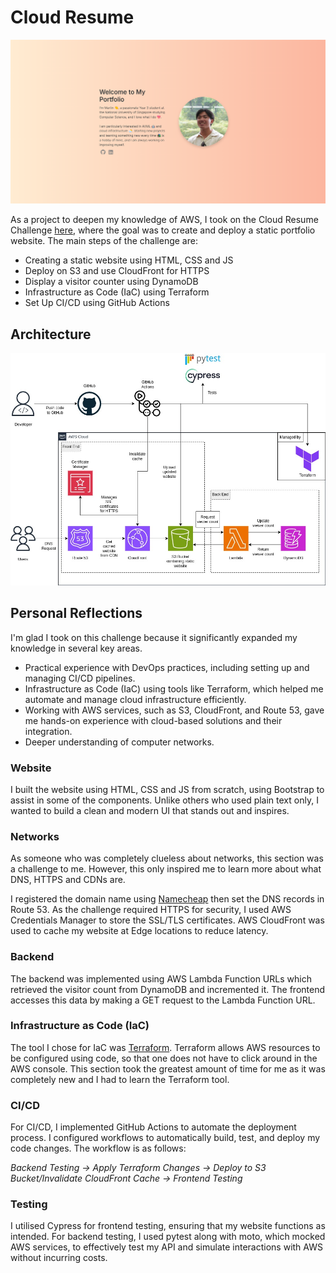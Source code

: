 # Cloud Resume

![website](docs/website.png)

As a project to deepen my knowledge of AWS, I took on the Cloud Resume Challenge [here](https://cloudresumechallenge.dev/docs/the-challenge/aws/), where the goal was to create and deploy a static portfolio website. The main steps of the challenge are:

- Creating a static website using HTML, CSS and JS
- Deploy on S3 and use CloudFront for HTTPS
- Display a visitor counter using DynamoDB
- Infrastructure as Code (IaC) using Terraform
- Set Up CI/CD using GitHub Actions

## Architecture

![architecture](docs/architecture.jpg)

## Personal Reflections

I'm glad I took on this challenge because it significantly expanded my knowledge in several key areas.

- Practical experience with DevOps practices, including setting up and managing CI/CD pipelines.
- Infrastructure as Code (IaC) using tools like Terraform, which helped me automate and manage cloud infrastructure efficiently.
- Working with AWS services, such as S3, CloudFront, and Route 53, gave me hands-on experience with cloud-based solutions and their integration.
- Deeper understanding of computer networks.

### Website

I built the website using HTML, CSS and JS from scratch, using Bootstrap to assist in some of the components. Unlike others who used plain text only, I wanted to build a clean and modern UI that stands out and inspires.

### Networks

As someone who was completely clueless about networks, this section was a challenge to me. However, this only inspired me to learn more about what DNS, HTTPS and CDNs are.

I registered the domain name using [Namecheap](https://www.namecheap.com/) then set the DNS records in Route 53. As the challenge required HTTPS for security, I used AWS Credentials Manager to store the SSL/TLS certificates. AWS CloudFront was used to cache my website at Edge locations to reduce latency.

### Backend

The backend was implemented using AWS Lambda Function URLs which retrieved the visitor count from DynamoDB and incremented it. The frontend accesses this data by making a GET request to the Lambda Function URL.

### Infrastructure as Code (IaC)

The tool I chose for IaC was [Terraform](https://www.terraform.io/). Terraform allows AWS resources to be configured using code, so that one does not have to click around in the AWS console. This section took the greatest amount of time for me as it was completely new and I had to learn the Terraform tool.

### CI/CD

For CI/CD, I implemented GitHub Actions to automate the deployment process. I configured workflows to automatically build, test, and deploy my code changes. The workflow is as follows:

_Backend Testing -> Apply Terraform Changes -> Deploy to S3 Bucket/Invalidate CloudFront Cache -> Frontend Testing_

### Testing

I utilised Cypress for frontend testing, ensuring that my website functions as intended. For backend testing, I used pytest along with moto, which mocked AWS services, to effectively test my API and simulate interactions with AWS without incurring costs.
